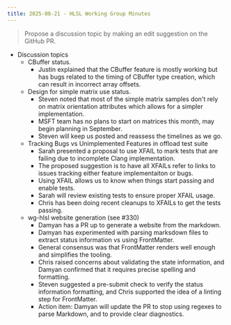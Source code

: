 ```yaml
---
title: 2025-08-21 - HLSL Working Group Minutes
---
```


> Propose a discussion topic by making an edit suggestion on the GitHub PR.

* Discussion topics
  * CBuffer status.
    * Justin explained that the CBuffer feature is mostly working but has bugs related to the timing of CBuffer type creation, which can result in incorrect array offsets.
  * Design for simple matrix use status.
    * Steven noted that most of the simple matrix samples don't rely on matrix orientation attributes which allows for a simpler implementation.
    * MSFT team has no plans to start on matrices this month, may begin planning in September.
    * Steven will keep us posted and reassess the timelines as we go.
  * Tracking Bugs vs Unimplemented Features in offload test suite
    * Sarah presented a proposal to use XFAIL to mark tests that are failing due to incomplete Clang implementation.
    * The proposed suggestion is to have all XFAILs refer to links to issues tracking either feature implementaiton or bugs.
    * Using XFAIL allows us to know when things start passing and enable tests.
    * Sarah will review existing tests to ensure proper XFAIL usage.
    * Chris has been doing recent cleanups to XFAILs to get the tests passing.
  * wg-hlsl website generation (see #330)
    * Damyan has a PR up to generate a website from the markdown.
    * Damyan has experimented with parsing marksdown files to extract status information vs using FrontMatter.
    * General consensus was that FrontMatter renders well enough and simplifies the tooling.
    * Chris raised concerns about validating the state information, and Damyan confirmed that it requires precise spelling and formatting.
    * Steven suggested a pre-submit check to verify the status information formatting, and Chris supported the idea of a linting step for FrontMatter.
    * Action item: Damyan will update the PR to stop using regexes to parse Markdown, and to provide clear diagnostics.